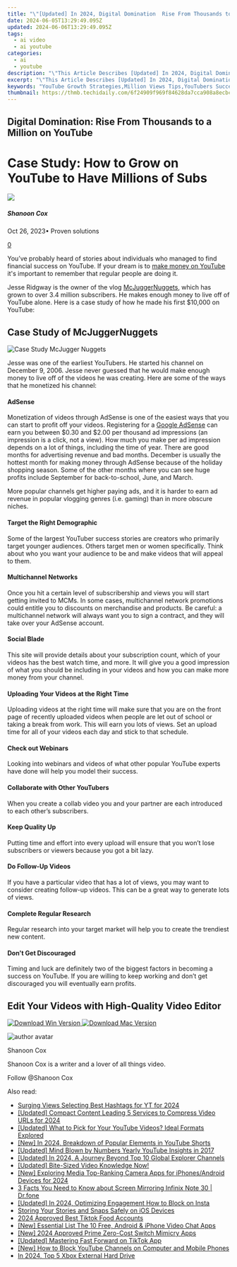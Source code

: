 ```yaml
---
title: "\"[Updated] In 2024, Digital Domination  Rise From Thousands to a Million on YouTube\""
date: 2024-06-05T13:29:49.095Z
updated: 2024-06-06T13:29:49.095Z
tags:
  - ai video
  - ai youtube
categories:
  - ai
  - youtube
description: "\"This Article Describes [Updated] In 2024, Digital Domination: Rise From Thousands to a Million on YouTube\""
excerpt: "\"This Article Describes [Updated] In 2024, Digital Domination: Rise From Thousands to a Million on YouTube\""
keywords: "YouTube Growth Strategies,Million Views Tips,YouTubers Success Story,Viral Content Creation,Video Marketing Insights,Social Media Expansion,Influencer Ascension"
thumbnail: https://thmb.techidaily.com/6f24909f969f84628da7cca908a8ecbcf1f1310799ac0e990b393370971b6be4.jpg
---
```


## Digital Domination: Rise From Thousands to a Million on YouTube

# Case Study: How to Grow on YouTube to Have Millions of Subs

![](https://images.wondershare.com/filmora/article-images/shannon-cox.jpg)

##### Shanoon Cox

 Oct 26, 2023• Proven solutions

[0](#commentsBoxSeoTemplate)

You’ve probably heard of stories about individuals who managed to find financial success on YouTube. If your dream is to [make money on YouTube](https://tools.techidaily.com/wondershare/filmora/download/) it's important to remember that regular people are doing it.

Jesse Ridgway is the owner of the vlog [McJuggerNuggets](https://www.youtube.com/user/McJuggerNuggets), which has grown to over 3.4 million subscribers. He makes enough money to live off of YouTube alone. Here is a case study of how he made his first $10,000 on YouTube:

## Case Study of McJuggerNuggets

![Case Study McJugger Nuggets](https://images.wondershare.com/filmora/article-images/case-study-mcjugger-nuggets.jpg)

Jesse was one of the earliest YouTubers. He started his channel on December 9, 2006\. Jesse never guessed that he would make enough money to live off of the videos he was creating. Here are some of the ways that he monetized his channel:

#### AdSense

Monetization of videos through AdSense is one of the easiest ways that you can start to profit off your videos. Registering for a [Google AdSense](https://www.google.com/adsense/start/#?modal%5Factive=none) can earn you between $0.30 and $2.00 per thousand ad impressions (an impression is a click, not a view). How much you make per ad impression depends on a lot of things, including the time of year. There are good months for advertising revenue and bad months. December is usually the hottest month for making money through AdSense because of the holiday shopping season. Some of the other months where you can see huge profits include September for back-to-school, June, and March.

More popular channels get higher paying ads, and it is harder to earn ad revenue in popular vlogging genres (i.e. gaming) than in more obscure niches.

#### Target the Right Demographic

Some of the largest YouTuber success stories are creators who primarily target younger audiences. Others target men or women specifically. Think about who you want your audience to be and make videos that will appeal to them.

#### Multichannel Networks

Once you hit a certain level of subscribership and views you will start getting invited to MCMs. In some cases, multichannel network promotions could entitle you to discounts on merchandise and products. Be careful: a multichannel network will always want you to sign a contract, and they will take over your AdSense account.

#### Social Blade

This site will provide details about your subscription count, which of your videos has the best watch time, and more. It will give you a good impression of what you should be including in your videos and how you can make more money from your channel.

#### Uploading Your Videos at the Right Time

Uploading videos at the right time will make sure that you are on the front page of recently uploaded videos when people are let out of school or taking a break from work. This will earn you lots of views. Set an upload time for all of your videos each day and stick to that schedule.

#### Check out Webinars

Looking into webinars and videos of what other popular YouTube experts have done will help you model their success.

#### Collaborate with Other YouTubers

When you create a collab video you and your partner are each introduced to each other’s subscribers.

#### Keep Quality Up

Putting time and effort into every upload will ensure that you won’t lose subscribers or viewers because you got a bit lazy.

#### Do Follow-Up Videos

If you have a particular video that has a lot of views, you may want to consider creating follow-up videos. This can be a great way to generate lots of views.

#### Complete Regular Research

Regular research into your target market will help you to create the trendiest new content.

#### Don't Get Discouraged

Timing and luck are definitely two of the biggest factors in becoming a success on YouTube. If you are willing to keep working and don’t get discouraged you will eventually earn profits.

## Edit Your Videos with High-Quality Video Editor

[![Download Win Version](https://images.wondershare.com/filmora/guide/download-btn-win.jpg) ](https://tools.techidaily.com/wondershare/filmora/download/) [![Download Mac Version](https://images.wondershare.com/filmora/guide/download-btn-mac.jpg) ](https://tools.techidaily.com/wondershare/filmora/download/)

![author avatar](https://images.wondershare.com/filmora/article-images/shannon-cox.jpg)

Shanoon Cox

Shanoon Cox is a writer and a lover of all things video.

Follow @Shanoon Cox

<span class="atpl-alsoreadstyle">Also read:</span>
<div><ul>
<li><a href="https://facebook-video-share.techidaily.com/surging-views-selecting-best-hashtags-for-yt-for-2024/"><u>Surging Views  Selecting Best Hashtags for YT for 2024</u></a></li>
<li><a href="https://facebook-video-share.techidaily.com/updated-compact-content-leading-5-services-to-compress-video-urls-for-2024/"><u>[Updated] Compact Content  Leading 5 Services to Compress Video URLs for 2024</u></a></li>
<li><a href="https://facebook-video-share.techidaily.com/updated-what-to-pick-for-your-youtube-videos-ideal-formats-explored/"><u>[Updated] What to Pick for Your YouTube Videos? Ideal Formats Explored</u></a></li>
<li><a href="https://facebook-video-share.techidaily.com/new-in-2024-breakdown-of-popular-elements-in-youtube-shorts/"><u>[New] In 2024, Breakdown of Popular Elements in YouTube Shorts</u></a></li>
<li><a href="https://facebook-video-share.techidaily.com/updated-mind-blown-by-numbers-yearly-youtube-insights-in-2017/"><u>[Updated] Mind Blown by Numbers  Yearly YouTube Insights in 2017</u></a></li>
<li><a href="https://facebook-video-share.techidaily.com/updated-in-2024-a-journey-beyond-top-10-global-explorer-channels/"><u>[Updated] In 2024, A Journey Beyond  Top 10 Global Explorer Channels</u></a></li>
<li><a href="https://facebook-video-share.techidaily.com/updated-bite-sized-video-knowledge-now/"><u>[Updated] Bite-Sized Video Knowledge Now!</u></a></li>
<li><a href="https://facebook-video-share.techidaily.com/new-exploring-media-top-ranking-camera-apps-for-iphonesandroid-devices-for-2024/"><u>[New] Exploring Media  Top-Ranking Camera Apps for iPhones/Android Devices for 2024</u></a></li>
<li><a href="https://screen-mirror.techidaily.com/3-facts-you-need-to-know-about-screen-mirroring-infinix-note-30-drfone-by-drfone-android/"><u>3 Facts You Need to Know about Screen Mirroring Infinix Note 30 | Dr.fone</u></a></li>
<li><a href="https://instagram-video-recordings.techidaily.com/updated-in-2024-optimizing-engagement-how-to-block-on-insta/"><u>[Updated] In 2024, Optimizing Engagement  How to Block on Insta</u></a></li>
<li><a href="https://instagram-video-recordings.techidaily.com/storing-your-stories-and-snaps-safely-on-ios-devices/"><u>Storing Your Stories and Snaps Safely on iOS Devices</u></a></li>
<li><a href="https://tiktok-clips.techidaily.com/2024-approved-best-tiktok-food-accounts/"><u>2024 Approved  Best Tiktok Food Accounts</u></a></li>
<li><a href="https://on-screen-recording.techidaily.com/new-essential-list-the-10-free-android-and-iphone-video-chat-apps/"><u>[New] Essential List  The 10 Free, Android & iPhone Video Chat Apps</u></a></li>
<li><a href="https://remote-screen-capture.techidaily.com/new-2024-approved-prime-zero-cost-switch-mimicry-apps/"><u>[New] 2024 Approved  Prime Zero-Cost Switch Mimicry Apps</u></a></li>
<li><a href="https://tiktok-video-recordings.techidaily.com/updated-mastering-fast-forward-on-tiktok-app/"><u>[Updated] Mastering Fast Forward on TikTok App</u></a></li>
<li><a href="https://youtube-stream.techidaily.com/new-how-to-block-youtube-channels-on-computer-and-mobile-phones/"><u>[New] How to Block YouTube Channels on Computer and Mobile Phones</u></a></li>
<li><a href="https://video-screen-grab.techidaily.com/in-2024-top-5-xbox-external-hard-drive/"><u>In 2024, Top 5 Xbox External Hard Drive</u></a></li>
</ul></div>

<ins class="adsbygoogle"
      style="display:block"
      data-ad-client="ca-pub-7571918770474297"
      data-ad-slot="8358498916"
      data-ad-format="auto"
      data-full-width-responsive="true"></ins>